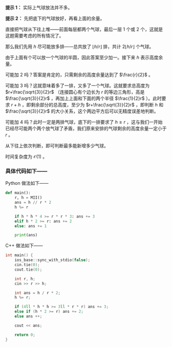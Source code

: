 **提示 1：** 实际上气球放法并不多。

**提示 2：** 先把底下的气球放好，再看上面的余量。

直接把气球从下往上堆——前面每层都两个气球，最后一层 1 个或 2 个，这就是这题需要考虑的所有情况了。

那么我们先用 $h$ 尽可能放多排——总共放了 $\lfloor h/r\rfloor$ 排，共计 $2\lfloor h/r\rfloor$ 个气球。

由于上面有个可以放一个气球的半圆，因此答案至少加一。接下来 $h$ 表示高度余量。

可能加 $2$ 吗？答案是肯定的，只需剩余的高度余量达到了 $\frac{r}{2}$ 。

可能加 $3$ 吗？这就意味着多了一排，又多了一个气球。这就要求总高度为 $r+\frac{\sqrt{3}}{2}r$ （连接圆心有个边长为 $r$ 的等边三角形，高是 $\frac{\sqrt{3}}{2}r$ ，再加上上面和下面的两个半径 $\frac{1}{2}r$ ）。此时要求 $r+h$ ，即剩余部分的总高度，至少为 $r+\frac{\sqrt{3}}{2}r$ ，即判断 $h$ 和 $\frac{\sqrt{3}}{2}r$ 的大小关系，这个两边平方后可以无精度误差地判断。

可能加 $4$ 吗？此时一定是两排气球，底下的一排要求了 $h\geq r$ ，这与我们一开始已经尽可能两个两个放气球了矛盾，我们原来安排的气球剩余的高度余量一定小于 $r$ 。

从下往上依次判断，即可判断最多能新增多少气球。

时间复杂度为 $\mathcal{O}(1)$ 。

### 具体代码如下——

Python 做法如下——

```Python []
def main():
    r, h = MII()
    ans = h // r * 2
    h %= r

    if h * h * 4 >= r * r * 3: ans += 3
    elif h * 2 >= r: ans += 2
    else: ans += 1

    print(ans)
```

C++ 做法如下——

```cpp []
int main() {
    ios_base::sync_with_stdio(false);
    cin.tie(0);
    cout.tie(0);

    int r, h;
    cin >> r >> h;

    int ans = h / r * 2;
    h %= r;

    if (4ll * h * h >= 3ll * r * r) ans += 3;
    else if (h * 2 >= r) ans += 2;
    else ans ++;

    cout << ans;

    return 0;
}
```
